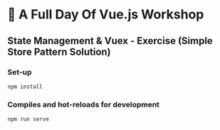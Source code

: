 # 💪 A Full Day Of Vue.js Workshop

## State Management & Vuex - Exercise (Simple Store Pattern Solution)

### Set-up

```
npm install
```

### Compiles and hot-reloads for development
```
npm run serve
```

